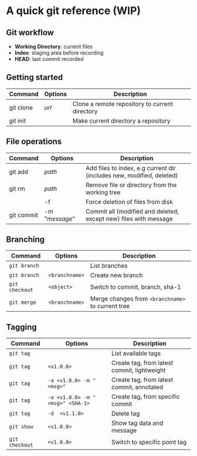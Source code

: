 
# A quick git reference (WIP)

## Git workflow

- **Working Directory**: current files
- **Index**: staging area before recording
- **HEAD**: last commit recorded

## Getting started

| Command     | Options     | Description |
|-------------|-------------|---------------------------------------------------------|
| git clone       | *url*       | Clone a remote repository to current directory |
| git init        |             | Make current directory a repository |

## File operations

| Command     | Options     | Description |
|-------------|-------------|---------------------------------------------------------|
| git add         | *path*           |  Add files to index, e.g current dir (includes new, modified, deleted)  |
| git rm          | *path*           |  Remove file or directory from the working tree |
|                 | -f               |  Force deletion of files from disk |
| git commit      | -m "*message*"   |  Commit all (modified and deleted, except new) files with message |

## Branching

| Command     | Options     | Description |
|-------------|-------------|---------------------------------------------------------|
| `git branch`        |               | List branches |
| `git branch`        | `<branchname>`  | Create new branch |
| `git checkout`      | `<object>`    | Switch to commit, branch, sha-1 |
| `git merge`         | `<branchname>`  | Merge changes from `<branchname>` to current tree |

## Tagging

| Command     | Options     | Description |
|-------------|-------------|---------------------------------------------------------|
| `git tag`           |               | List available tags |
| `git tag`           | `<v1.0.0>`        | Create tag, from latest commit, lightweight |
| `git tag`           | `-a <v1.0.0> -m "<msg>"` | Create tag, from latest commit, annotated |
| `git tag`           | `-a <v1.0.0> -m "<msg>" <SHA-1>` | Create tag, from specific commit |
| `git tag`           | `-d  <v1.1.0>` | Delete tag |
| `git show`          | `<v1.0.0>`        | Show tag data and message |
| `git checkout`      | `<v1.0.0>`        | Switch to specific point tag |


